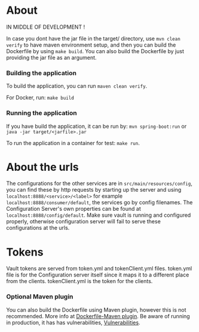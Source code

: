 # About

IN MIDDLE OF DEVELOPMENT !

In case you dont have the jar file in the target/ directory, use `mvn clean verify` to have maven environment setup, and then you can build the Dockerfile by using `make build`. You can also build the Dockerfile by just providing the jar file as an argument.

### Building the application

To build the application, you can run `maven clean verify`.

For Docker, run: `make build`


### Running the application

If you have build the application, it can be run by: `mvn spring-boot:run` or `java -jar target/<jarfile>.jar`

To run the application in a container for test: `make run`.

# About the urls

The configurations for the other services are in `src/main/resources/config`, you can find these by http requests by starting up the server and using `localhost:8888/<service>/<label>` for example `localhost:8888/consumer/default`, the services go by config filenames. The Configuration Server's own properties can be found at `localhost:8888/config/default`. Make sure vault is running and configured properly, otherwise configuration server will fail to serve these configurations at the urls.

# Tokens

Vault tokens are served from token.yml and tokenClient.yml files. token.yml file is for the Configuration server itself since it maps it to a different place from the clients. tokenClient.yml is the token for the clients.

### Optional Maven plugin
You can also build the Dockerfile using Maven plugin, however this is not recommended.
More info at <a href="https://github.com/spotify/dockerfile-maven">Dockerfile-Maven plugin</a>.
Be aware of running in production, it has has vulnerabilities, <a href="https://mvnrepository.com/artifact/com.spotify/dockerfile-maven-plugin/1.4.13">Vulnerabilities</a>.
